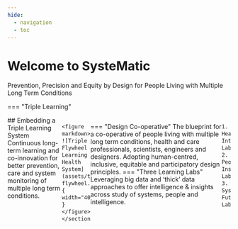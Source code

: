 ```yaml
---
hide:
  - navigation
  - toc
---
```


# Welcome to SysteMatic
Prevention, Precision and Equity by Design for People Living with Multiple Long Term Conditions

=== "Triple Learning"
    <section markdown style="display: flex;">
    <div markdown>
    ## Embedding a Triple Learning System
    Continuous long-term learning and co-innovation for better prevention, care and system monitoring of multiple long term conditions. 
    </div>

    <figure markdown>
    ![Triple Flywheel Learning Health System](assets/triple-flywheel.png){ width="400" }
    </figure>
    </section>
=== "Design Co-operative"
    The blueprint for a co-operative of people living with multiple long term conditions, health and care professionals, scientists, engineers and designers.
    Adopting human-centred, inclusive, equitable and participatory design principles.
=== "Three Learning Labs"
    Leveraging big data and ‘thick’ data approaches to offer intelligence & insights across study of systems, people and intelligence.

    1. Health Intelligence Lab
    2. People Insights Lab
    3. Systems Futures Lab
